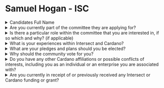 # Samuel Hogan - ISC

<details>

<summary>Candidates Full Name</summary>

Samuel Hogan

</details>



<details>

<summary>Are you currently part of the committee they are applying for?</summary>

No

</details>



<details>

<summary>Is there a particular role within the committee that you are interested in, if so which and why? (if applicable)</summary>

None Specific, was recommended to apply and see where I'd be a good fit

</details>



<details>

<summary>What is your experiences within Intersect and Cardano?</summary>

Cardano Since 2022, work with SickCity Music and Minting Services, StripperCoin(ZenPro), and took over the OG Leaf Token project, JukeboysNFTs community as well as Admin roles in a few other communities.&#x20;

Work with SickCity started out just for my own teams projects at So Litty Records(My Web2 Business/Label), but quickly interested me to get involved more. Thru CIP 60, our team saw opportunity to utilize cardano for the Data Standardization use case but for Music Distribution and eventually Streaming, Payments, and as we have been pioneering with our partners at NEWM(Who we built the NFT Marketplace for) tokenization of music rights! I have personally been able to preform JSON level tasks and work within SickCity as of late much more heavily to provide our Music to the Cardano chain every 5 days as we have for more than 2 years! Now under the JukeboysNFTs moniker, our JukeBoxElite NFTs are a continuation of the Time Honored SickCity Epochs that we've seen since in the Epoch 300ish range. Our work with partners like ARP Radio and NEWM have also allowed us the team needed to pen the CIP 60 v3 metadata standard now merged into the CF GitHub and the official standard for music tokens on Cardano. This standard is the combined Web2 Music Industry Standard metadata and royalty functions built in to the Cardano chain and formatted to fit our chains data limitations while protecting artists IP rights.&#x20;

Work with StripperCoin was primarily marketing, with some heavy onboarding efforts from IRL Adult Industry Conventions and Trade Conferences like Exxxotica and XBIZ via my contacts in the Adult Industry. We worked to showcase various use cases for blockchain and outline our intentions to build a safer, more creator friendly set of tools via Web3 Cardano tech to turn the Adult Entertainment Industry on it's head. We built the first Adult NFT marketplace on Cardano, and have built tools like GASM.io to provide the ecosystem with better native AI Image Generators.&#x20;

LEAF token was one of the first memecoins on Cardano and dates to around the HOSKY era, beat only by a few weeks. It was destined to rug but seeing the huge holderbase and community behind it me and SickCity's Jimmy didn't wanna see it fail. We stepped up and took on the project. We are building the brand to provide Web2 onboarding thru Leafy Green joy and the future release of products branded by Cardano and LEAF imagery. Really a great marketing opportunity as the Glowing Weed Charles Narrative moves forward.&#x20;

I would like to also say that cardano as changed my life in so many ways. I had never considered tech as an opportunity for me. Had I not been brought here in 2022 my life may well be very different. So many leaders in this Cardano blockchain have poured their energy and knowledge into me and I owe this chain my best.

</details>



<details>

<summary>What are your pledges and plans should you be elected?</summary>

I will work to ensure that Intersect builds Transparency into all of the aspects of our governance, build a system of accountability, provide official studies and reports to the community as to where we may have made mistakes in the initial ICC rollout and subsequent internal decision making. I pledge to do my very best for Cardano and the wide range of people here and I feel I represent within the ecosystem to ensure that the Intersect we build for the community is open, transparent, clear in scope, and capable of accomplishing the huge tasks ahead all while driving increased community participation to intersect thru my personal channels.

</details>



<details>

<summary>Why should the community vote for you?</summary>

I have proven time and time again to not only be willing to bat for the community up against any potential threats to our ecosystem, but also act on my own and take initiative to BE THE CHANGE when needed. I Love Cardano

</details>



<details>

<summary>Do you have any other Cardano affiliations or possible conflicts of interests, including you as an individual or an enterprise you are associated with?</summary>

All the above. I am NOT on the ICC, a DRep, nor an employee of the founding entities of Cardano. I do run my own projects, listed Above.

</details>



<details>

<summary>Are you currently in receipt of or previously received any Intersect or Cardano funding or grant?</summary>

Just the CC workshop SoLittyRecords is partnering with ADAGoats, HOSKY, and Clarity DAO among others to host. El\_Cryptonaut(Nico) is hosting that.

</details>
